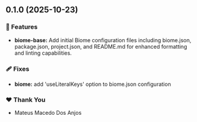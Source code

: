 ## 0.1.0 (2025-10-23)

### 🚀 Features

- **biome-base:** Add initial Biome configuration files including biome.json, package.json, project.json, and README.md for enhanced formatting and linting capabilities.

### 🩹 Fixes

- **biome:** add 'useLiteralKeys' option to biome.json configuration

### ❤️ Thank You

- Mateus Macedo Dos Anjos